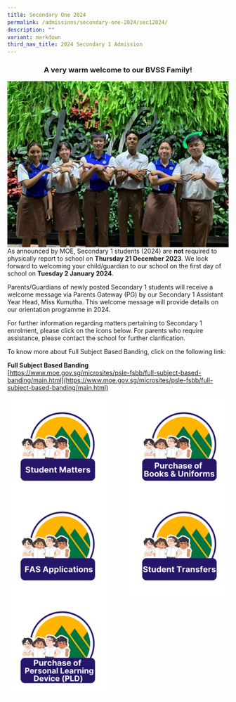 ```yaml
---
title: Secondary One 2024
permalink: /admissions/secondary-one-2024/sec12024/
description: ""
variant: markdown
third_nav_title: 2024 Secondary 1 Admission
---
```

### <center>A very warm welcome to our BVSS Family!</center>

<img align="center" src="/images/Sec1Reg/welcome.jpg"><br>
As announced by MOE, Secondary 1 students (2024) are&nbsp;**not**&nbsp;required to physically report to school on **Thursday 21 December 2023**. We look forward to welcoming your child/guardian to our school on the first day of school on **Tuesday 2 January 2024**.

Parents/Guardians of newly posted Secondary 1 students will receive a welcome message via Parents Gateway (PG) by our Secondary 1 Assistant Year Head, Miss Kumutha. This welcome message will provide details on our orientation programme in 2024.

For further information regarding matters pertaining to Secondary 1 enrolment, please click on the icons below. For parents who require assistance, please contact the school for further clarification.

To know more about Full Subject Based Banding, click on the following link:

**Full Subject Based Banding**<br>
[https://www.moe.gov.sg/microsites/psle-fsbb/full-subject-based-banding/main.html](https://www.moe.gov.sg/microsites/psle-fsbb/full-subject-based-banding/main.html)

<p><a href="/admissions/secondary-one-2024/sm/">
<img style="width:45%" align="left" src="/images/Sec1Reg/studentmatters.png">
</a></p>

<p><a href="/admissions/secondary-one-2024/booksnuniform/">
<img style="width:45%" align="right" src="/images/Sec1Reg/booksnuniform.png">
</a></p>

<p><a href="/admissions/secondary-one-2024/fas/">
<img style="width:45%" align="left" src="/images/Sec1Reg/fasapplication.png">
</a></p>

<p><a href="/admissions/secondary-one-2024/studtransfer/">
<img style="width:45%" align="right" src="/images/Sec1Reg/studenttransfers.png">
</a></p>

<p><a href="/admissions/secondary-one-2024/pld/">
<img style="width:45%" align="left" src="/images/Sec1Reg/Purchase_of_PLD.png">
</a></p>